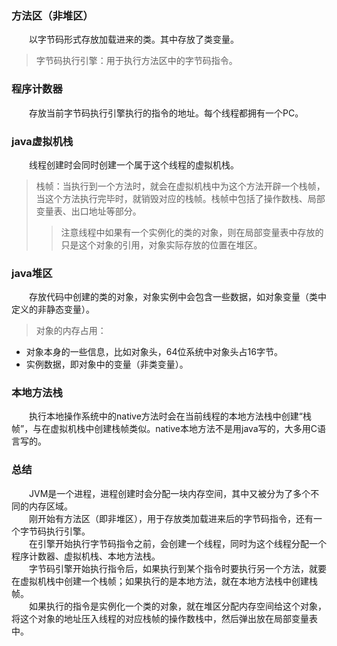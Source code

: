 ### 方法区（非堆区）
&emsp;&emsp;以字节码形式存放加载进来的类。其中存放了类变量。
>字节码执行引擎：用于执行方法区中的字节码指令。

### 程序计数器
&emsp;&emsp;存放当前字节码执行引擎执行的指令的地址。每个线程都拥有一个PC。

### java虚拟机栈
&emsp;&emsp;线程创建时会同时创建一个属于这个线程的虚拟机栈。
>栈帧：当执行到一个方法时，就会在虚拟机栈中为这个方法开辟一个栈帧，当这个方法执行完毕时，就销毁对应的栈帧。栈帧中包括了操作数栈、局部变量表、出口地址等部分。  
>>注意线程中如果有一个实例化的类的对象，则在局部变量表中存放的只是这个对象的引用，对象实际存放的位置在堆区。

### java堆区
&emsp;&emsp;存放代码中创建的类的对象，对象实例中会包含一些数据，如对象变量（类中定义的非静态变量）。  
>对象的内存占用：
* 对象本身的一些信息，比如对象头，64位系统中对象头占16字节。
* 实例数据，即对象中的变量（非类变量）。

### 本地方法栈
&emsp;&emsp;执行本地操作系统中的native方法时会在当前线程的本地方法栈中创建“栈帧”，与在虚拟机栈中创建栈帧类似。native本地方法不是用java写的，大多用C语言写的。

### 总结
&emsp;&emsp;JVM是一个进程，进程创建时会分配一块内存空间，其中又被分为了多个不同的内存区域。  
&emsp;&emsp;刚开始有方法区（即非堆区），用于存放类加载进来后的字节码指令，还有一个字节码执行引擎。  
&emsp;&emsp;在引擎开始执行字节码指令之前，会创建一个线程，同时为这个线程分配一个程序计数器、虚拟机栈、本地方法栈。  
&emsp;&emsp;字节码引擎开始执行指令后，如果执行到某个指令时要执行另一个方法，就要在虚拟机栈中创建一个栈帧；如果执行的是本地方法，就在本地方法栈中创建栈帧。  
&emsp;&emsp;如果执行的指令是实例化一个类的对象，就在堆区分配内存空间给这个对象，将这个对象的地址压入线程的对应栈帧的操作数栈中，然后弹出放在局部变量表中。

